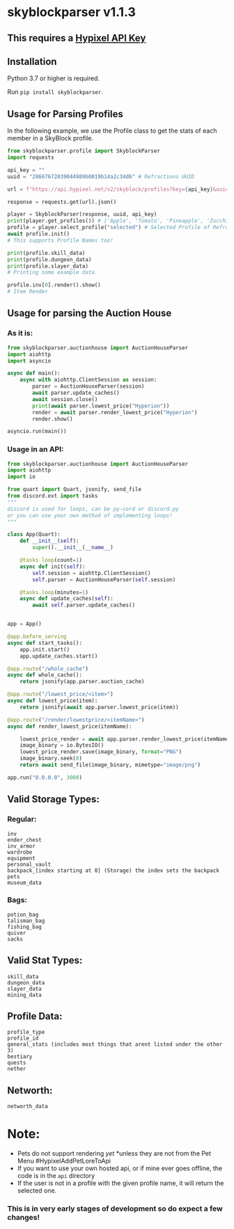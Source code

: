 # skyblockparser v1.1.3
## This requires a [Hypixel API Key](https://developer.hypixel.net)

## Installation
Python 3.7 or higher is required.

Run `pip install skyblockparser`.

## Usage for Parsing Profiles
In the following example, we use the Profile class to get the stats of each member in a SkyBlock profile.

```py
from skyblockparser.profile import SkyblockParser
import requests

api_key = ""
uuid = "28667672039044989b0019b14a2c34d6" # Refractions UUID

url = f"https://api.hypixel.net/v2/skyblock/profiles?key={api_key}&uuid={uuid}"

response = requests.get(url).json()

player = SkyblockParser(response, uuid, api_key)
print(player.get_profiles()) # ['Apple', 'Tomato', 'Pineapple', 'Zucchini', 'Coconut', 'Pomegranate']
profile = player.select_profile("selected") # Selected Profile of Refraction
await profile.init()
# This supports Profile Names too!

print(profile.skill_data)
print(profile.dungeon_data)
print(profile.slayer_data)
# Printing some example data.

profile.inv[0].render().show()
# Item Render
```
## Usage for parsing the Auction House
### As it is:
```py
from skyblockparser.auctionhouse import AuctionHouseParser
import aiohttp
import asyncio	

async def main():
    async with aiohttp.ClientSession as session:
        parser = AuctionHouseParser(session)
        await parser.update_caches()
        await session.close()
        print(await parser.lowest_price("Hyperion"))
        render = await parser.render_lowest_price("Hyperion")
        render.show()

asyncio.run(main())
```

### Usage in an API:
```py
from skyblockparser.auctionhouse import AuctionHouseParser
import aiohttp
import io

from quart import Quart, jsonify, send_file
from discord.ext import tasks
"""
discord is used for loops, can be py-cord or discord.py
or you can use your own method of implementing loops!
"""

class App(Quart):
    def __init__(self):
        super().__init__(__name__)

    @tasks.loop(count=1)
    async def init(self):
        self.session = aiohttp.ClientSession()
        self.parser = AuctionHouseParser(self.session)

    @tasks.loop(minutes=1)
    async def update_caches(self):
        await self.parser.update_caches()


app = App()

@app.before_serving
async def start_tasks():
    app.init.start()
    app.update_caches.start()

@app.route("/whole_cache")
async def whole_cache():
    return jsonify(app.parser.auction_cache)

@app.route("/lowest_price/<item>")
async def lowest_price(item):
    return jsonify(await app.parser.lowest_price(item))

@app.route("/render/lowestprice/<itemName>")
async def render_lowest_price(itemName):

    lowest_price_render = await app.parser.render_lowest_price(itemName)
    image_binary = io.BytesIO()
    lowest_price_render.save(image_binary, format="PNG")
    image_binary.seek(0)
    return await send_file(image_binary, mimetype="image/png")

app.run("0.0.0.0", 3000)

```

## Valid Storage Types:
### Regular:
```
inv 
ender_chest
inv_armor
wardrobe
equipment
personal_vault
backpack_[index starting at 0] (Storage) the index sets the backpack
pets
museum_data
```

### Bags:
```
potion_bag
talisman_bag
fishing_bag
quiver
sacks
```

## Valid Stat Types:
```
skill_data
dungeon_data
slayer_data
mining_data
```

## Profile Data:
```
profile_type
profile_id
general_stats (includes most things that arent listed under the other 3)
bestiary
quests
nether
```

## Networth:
```
networth_data
```

# Note:
- Pets do not support rendering *yet* *unless they are not from the Pet Menu #HypixelAddPetLoreToApi
- If you want to use your own hosted api, or if mine ever goes offline, the code is in the `api` directory
- If the user is not in a profile with the given profile name, it will return the selected one.
### This is in very early stages of development so do expect a few changes!
